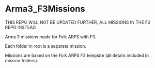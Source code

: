 # Arma3_F3Missions

THIS REPO WILL NOT BE UPDATED FURTHER, ALL MISSIONS IN THE F3 REPO INSTEAD

Arma 3 missions made for Folk ARPS with F3.

Each folder in root is a separate mission.

Missions are based on the Folk ARPS F3 template (all details included in mission folders).